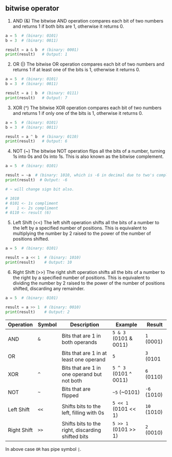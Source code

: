 ## bitwise operator

1. AND (&)
   The bitwise AND operation compares each bit of two numbers and returns 1 if both bits are 1, otherwise it returns 0.

```python
a = 5  # (binary: 0101)
b = 3  # (binary: 0011)

result = a & b  # (binary: 0001)
print(result)   # Output: 1
```

2. OR (|)
   The bitwise OR operation compares each bit of two numbers and returns 1 if at least one of the bits is 1, otherwise it returns 0.

```python
a = 5  # (binary: 0101)
b = 3  # (binary: 0011)

result = a | b  # (binary: 0111)
print(result)   # Output: 7
```

3. XOR (^)
   The bitwise XOR operation compares each bit of two numbers and returns 1 if only one of the bits is 1, otherwise it returns 0.

```python
a = 5  # (binary: 0101)
b = 3  # (binary: 0011)

result = a ^ b  # (binary: 0110)
print(result)   # Output: 6
```

4. NOT (~)
   The bitwise NOT operation flips all the bits of a number, turning 1s into 0s and 0s into 1s. This is also known as the bitwise complement.

```python
a = 5  # (binary: 0101)

result = ~a  # (binary: 1010, which is -6 in decimal due to two's complement representation)
print(result)  # Output: -6

# ~ will change sign bit also.

# 1010
# 0101 <- 1s compliment
#    1 <- 2s compliment
# 0110 <- result (6)

```

5. Left Shift (<<)
   The left shift operation shifts all the bits of a number to the left by a specified number of positions. This is equivalent to multiplying the number by 2 raised to the power of the number of positions shifted.

```python
a = 5  # (binary: 0101)

result = a << 1  # (binary: 1010)
print(result)    # Output: 10

```

6. Right Shift (>>)
   The right shift operation shifts all the bits of a number to the right by a specified number of positions. This is equivalent to dividing the number by 2 raised to the power of the number of positions shifted, discarding any remainder.

```python
a = 5  # (binary: 0101)

result = a >> 1  # (binary: 0010)
print(result)    # Output: 2
```

| Operation   | Symbol | Description| Example| Result|
| -------- | ------ | ------------------------------------------------- | --------------------------------------- | ----------- |
| AND         | `&`    | Bits that are 1 in both operands                  | `5 & 3` (0101 & 0011)                   | `1` (0001)  |
| OR |     | Bits that are 1 in at least one operand | `5`          | `3` (0101 | 0011) | `7` (0111) |
| XOR         | `^`    | Bits that are 1 in one operand but not both       | `5 ^ 3` (0101 ^ 0011)                   | `6` (0110)  |
| NOT         | `~`    | Bits that are flipped                             | `~5` (~0101)                            | `-6` (1010) |
| Left Shift  | `<<`   | Shifts bits to the left, filling with 0s          | `5 << 1` (0101 << 1)                    | `10` (1010) |
| Right Shift | `>>`   | Shifts bits to the right, discarding shifted bits | `5 >> 1` (0101 >> 1)                    | `2` (0010)  |

In above case `OR` has pipe symbol `|`.